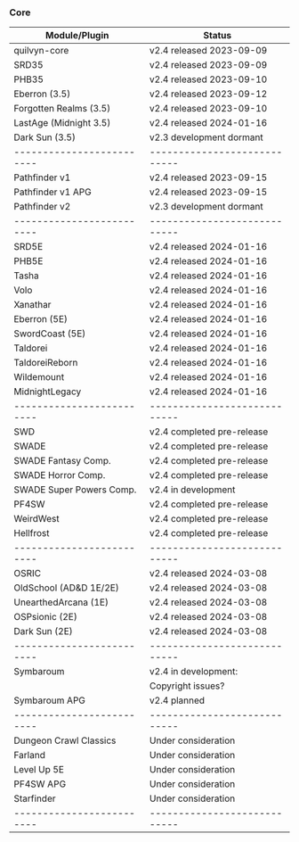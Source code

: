 ### Core
| Module/Plugin           | Status                     |
|-------------------------|----------------------------|
| quilvyn-core            | v2.4 released 2023-09-09   |
| SRD35                   | v2.4 released 2023-09-09   |
| PHB35                   | v2.4 released 2023-09-10   |
| Eberron (3.5)           | v2.4 released 2023-09-12   |
| Forgotten Realms (3.5)  | v2.4 released 2023-09-10   |
| LastAge (Midnight 3.5)  | v2.4 released 2024-01-16   |
| Dark Sun (3.5)          | v2.3 development dormant   |
|-------------------------|----------------------------|
| Pathfinder v1           | v2.4 released 2023-09-15   |
| Pathfinder v1 APG       | v2.4 released 2023-09-15   |
| Pathfinder v2           | v2.3 development dormant   |
|-------------------------|----------------------------|
| SRD5E                   | v2.4 released 2024-01-16   |
| PHB5E                   | v2.4 released 2024-01-16   |
| Tasha                   | v2.4 released 2024-01-16   |
| Volo                    | v2.4 released 2024-01-16   |
| Xanathar                | v2.4 released 2024-01-16   |
| Eberron (5E)            | v2.4 released 2024-01-16   |
| SwordCoast (5E)         | v2.4 released 2024-01-16   |
| Taldorei                | v2.4 released 2024-01-16   |
| TaldoreiReborn          | v2.4 released 2024-01-16   |
| Wildemount              | v2.4 released 2024-01-16   |
| MidnightLegacy          | v2.4 released 2024-01-16   |
|-------------------------|----------------------------|
| SWD                     | v2.4 completed pre-release |
| SWADE                   | v2.4 completed pre-release |
| SWADE Fantasy Comp.     | v2.4 completed pre-release |
| SWADE Horror Comp.      | v2.4 completed pre-release |
| SWADE Super Powers Comp.| v2.4 in development        |
| PF4SW                   | v2.4 completed pre-release |
| WeirdWest               | v2.4 completed pre-release |
| Hellfrost               | v2.4 completed pre-release |
|-------------------------|----------------------------|
| OSRIC                   | v2.4 released 2024-03-08   |
| OldSchool (AD&D 1E/2E)  | v2.4 released 2024-03-08   |
| UnearthedArcana (1E)    | v2.4 released 2024-03-08   |
| OSPsionic (2E)          | v2.4 released 2024-03-08   |
| Dark Sun (2E)           | v2.4 released 2024-03-08   |
|-------------------------|----------------------------|
| Symbaroum               | v2.4 in development:       |
|                         | Copyright issues?          |
| Symbaroum APG           | v2.4 planned               |
|-------------------------|----------------------------|
| Dungeon Crawl Classics  | Under consideration        |
| Farland                 | Under consideration        |
| Level Up 5E             | Under consideration        |
| PF4SW APG               | Under consideration        |
| Starfinder              | Under consideration        |
|-------------------------|----------------------------|
